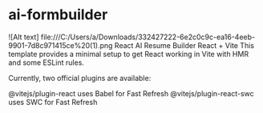 # ai-formbuilder

![Alt text] file:///C:/Users/a/Downloads/332427222-6e2c0c9c-ea16-4eeb-9901-7d8c971415ce%20(1).png
React AI Resume Builder
React + Vite
This template provides a minimal setup to get React working in Vite with HMR and some ESLint rules.

Currently, two official plugins are available:

@vitejs/plugin-react uses Babel for Fast Refresh
@vitejs/plugin-react-swc uses SWC for Fast Refresh
